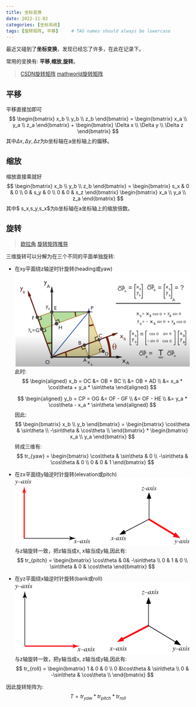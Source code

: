 ```yaml
---
title: 坐标变换
date: 2022-11-02
categories: [坐标系统]
tags: [旋转矩阵, 平移]     # TAG names should always be lowercase
---
```

最近又碰到了**坐标变换**，发现已经忘了许多，在此在记录下。

常用的变换有: **平移**,**缩放**,**旋转**。
> [CSDN旋转矩阵](https://blog.csdn.net/ahelloyou/article/details/108903506)
> [mathworld旋转矩阵](https://mathworld.wolfram.com/RotationMatrix.html)

## 平移
平移直接加即可
$$
\begin{bmatrix}
x_b  \\
y_b  \\
z_b 
\end{bmatrix} =
\begin{bmatrix}
x_a  \\
y_a  \\
z_a 
\end{bmatrix} + 
\begin{bmatrix}
\Delta x  \\
\Delta y  \\
\Delta z
\end{bmatrix}
$$
其中$\Delta x,\Delta y,\Delta z$为b坐标轴在a坐标轴上的偏移。

## 缩放
缩放直接乘就好
$$
\begin{bmatrix}
x_b  \\
y_b  \\
z_b 
\end{bmatrix} =
\begin{bmatrix}
s_x & 0 & 0  \\
0 & s_y & 0  \\
0 & 0 & s_z
\end{bmatrix} 
\begin{bmatrix}
x_a  \\
y_a  \\
z_a 
\end{bmatrix} 
$$
其中$
s_x,s_y,s_x$为b坐标轴在a坐标轴上的缩放倍数。

## 旋转
> [欧拉角](https://en.wikipedia.org/wiki/Euler_angles)
> [旋转矩阵推导](https://www.youtube.com/watch?v=8XRvpDhTJpw&ab_channel=AdamLeeper) 

三维旋转可以分解为在三个不同的平面单独旋转:
- 在xy平面绕z轴逆时针旋转(heading或yaw)
    ![xy](../../assets/img/coordinate_system/xy.png)  
    此时:
    $$
    \begin{aligned}
    x_b = OC &= OB + BC \\
    &= OB + AD \\ 
    &= x_a * \cos\theta + y_a * \sin\theta
    \end{aligned} 
    $$

    $$
    \begin{aligned}
    y_b = CP = OG &= OF - GF \\
    &= OF - HE \\ 
    &= y_a * \cos\theta - x_a * \sin\theta
    \end{aligned} 
    $$
    因此:
    $$
    \begin{bmatrix}
    x_b  \\
    y_b 
    \end{bmatrix} =
    \begin{bmatrix}
    \cos\theta &  \sin\theta \\
    -\sin\theta & \cos\theta  \\
    \end{bmatrix} * 
    \begin{bmatrix}
    x_a  \\
    y_a 
    \end{bmatrix} 
    $$
    转成三维有:
    $$
    tr_{yaw} = 
    \begin{bmatrix}
    \cos\theta &  \sin\theta & 0 \\
    -\sin\theta & \cos\theta & 0 \\
    0 & 0 & 1 
    \end{bmatrix} 
    $$

- 在zx平面绕y轴逆时针旋转(elevation或pitch)
    ![zx](../../assets/img/coordinate_system/zx.gif)  
    与z轴旋转一致，把z轴当成x, x轴当成y轴,因此有:
    $$
    tr_{pitch} = 
    \begin{bmatrix}
    \cos\theta &  0& -\sin\theta \\
    0 & 1 & 0 \\
    \sin\theta & 0 & \cos\theta
    \end{bmatrix} 
    $$
- 在yz平面绕x轴逆时针旋转(bank或roll)
    ![yz](../../assets/img/coordinate_system/yz.gif)  
    与z轴旋转一致，把y轴当成x, z轴当成y轴,因此有:
    $$
    tr_{roll} = 
    \begin{bmatrix}
    1 & 0 & 0 \\
    0 &\cos\theta &  \sin\theta  \\
    0 & -\sin\theta & \cos\theta \\
    \end{bmatrix} 
    $$

因此旋转矩阵为:
$$
    T = tr_{yaw} * tr_{pitch} * tr_{roll}
$$

